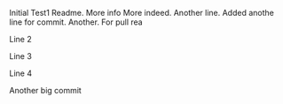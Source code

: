 Initial Test1 Readme.
More info
More indeed.
Another line.
Added anothe line for commit.
Another.
For pull rea

Line 2

Line 3

Line 4

Another big commit
